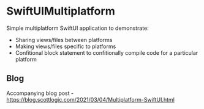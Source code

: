 # SwiftUIMultiplatform

Simple multiplatform SwiftUI application to demonstrate:
- Sharing views/files between platforms
- Making views/files specific to platforms
- Confitional block statement to confitionally compile code for a particular platform

## Blog
Accompanying blog post - https://blog.scottlogic.com/2021/03/04/Multiplatform-SwiftUI.html
